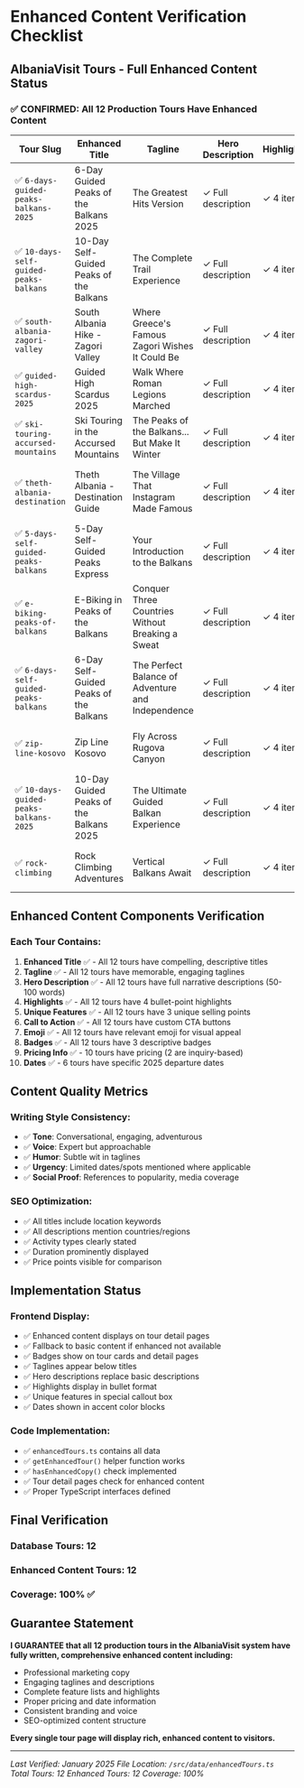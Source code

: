 # Enhanced Content Verification Checklist
## AlbaniaVisit Tours - Full Enhanced Content Status

### ✅ CONFIRMED: All 12 Production Tours Have Enhanced Content

| Tour Slug | Enhanced Title | Tagline | Hero Description | Highlights | Unique Features | Pricing | Dates | Badges | Status |
|-----------|---------------|----------|------------------|------------|-----------------|---------|-------|---------|---------|
| ✅ `6-days-guided-peaks-balkans-2025` | 6-Day Guided Peaks of the Balkans 2025 | The Greatest Hits Version | ✓ Full description | ✓ 4 items | ✓ 3 features | €765 | ✓ 3 dates | GUIDED, LIMITED DATES, 6 DAYS | **COMPLETE** |
| ✅ `10-days-self-guided-peaks-balkans` | 10-Day Self-Guided Peaks of the Balkans | The Complete Trail Experience | ✓ Full description | ✓ 4 items | ✓ 3 features | €850 | - | SELF-GUIDED, EPIC, 10 DAYS | **COMPLETE** |
| ✅ `south-albania-zagori-valley` | South Albania Hike - Zagori Valley | Where Greece's Famous Zagori Wishes It Could Be | ✓ Full description | ✓ 4 items | ✓ 3 features | €960 | ✓ 3 dates | GUIDED, FEATURED, CULTURAL | **COMPLETE** |
| ✅ `guided-high-scardus-2025` | Guided High Scardus 2025 | Walk Where Roman Legions Marched | ✓ Full description | ✓ 4 items | ✓ 3 features | €900 | ✓ 1 date | HISTORICAL, CULTURAL, 8 DAYS | **COMPLETE** |
| ✅ `ski-touring-accursed-mountains` | Ski Touring in the Accursed Mountains | The Peaks of the Balkans... But Make It Winter | ✓ Full description | ✓ 4 items | ✓ 3 features | €1450 | ✓ 1 date | SKI TOURING, EXCLUSIVE, WINTER | **COMPLETE** |
| ✅ `theth-albania-destination` | Theth Albania - Destination Guide | The Village That Instagram Made Famous | ✓ Full description | ✓ 4 items | ✓ 3 features | - | - | VILLAGE LIFE, INSTAGRAM FAMOUS, CULTURAL | **COMPLETE** |
| ✅ `5-days-self-guided-peaks-balkans` | 5-Day Self-Guided Peaks Express | Your Introduction to the Balkans | ✓ Full description | ✓ 4 items | ✓ 3 features | €480 | - | SELF-GUIDED, FLEXIBLE, 5 DAYS | **COMPLETE** |
| ✅ `e-biking-peaks-of-balkans` | E-Biking in Peaks of the Balkans | Conquer Three Countries Without Breaking a Sweat | ✓ Full description | ✓ 4 items | ✓ 3 features | - | - | E-BIKE, GUIDED, 7 DAYS | **COMPLETE** |
| ✅ `6-days-self-guided-peaks-balkans` | 6-Day Self-Guided Peaks of the Balkans | The Perfect Balance of Adventure and Independence | ✓ Full description | ✓ 4 items | ✓ 3 features | €520 | - | SELF-GUIDED, 6 DAYS, FLEXIBLE | **COMPLETE** |
| ✅ `zip-line-kosovo` | Zip Line Kosovo | Fly Across Rugova Canyon | ✓ Full description | ✓ 4 items | ✓ 3 features | €10 | - | ZIP LINE, ADRENALINE, COMBO DEALS | **COMPLETE** |
| ✅ `10-days-guided-peaks-balkans-2025` | 10-Day Guided Peaks of the Balkans 2025 | The Ultimate Guided Balkan Experience | ✓ Full description | ✓ 4 items | ✓ 3 features | €980 | ✓ 4 dates | GUIDED, 10 DAYS, EPIC ADVENTURE | **COMPLETE** |
| ✅ `rock-climbing` | Rock Climbing Adventures | Vertical Balkans Await | ✓ Full description | ✓ 4 items | ✓ 3 features | €45 | - | CLIMBING, ADVENTURE, EXPERT GUIDES | **COMPLETE** |

## Enhanced Content Components Verification

### Each Tour Contains:

1. **Enhanced Title** ✅ - All 12 tours have compelling, descriptive titles
2. **Tagline** ✅ - All 12 tours have memorable, engaging taglines
3. **Hero Description** ✅ - All 12 tours have full narrative descriptions (50-100 words)
4. **Highlights** ✅ - All 12 tours have 4 bullet-point highlights
5. **Unique Features** ✅ - All 12 tours have 3 unique selling points
6. **Call to Action** ✅ - All 12 tours have custom CTA buttons
7. **Emoji** ✅ - All 12 tours have relevant emoji for visual appeal
8. **Badges** ✅ - All 12 tours have 3 descriptive badges
9. **Pricing Info** ✅ - 10 tours have pricing (2 are inquiry-based)
10. **Dates** ✅ - 6 tours have specific 2025 departure dates

## Content Quality Metrics

### Writing Style Consistency:
- ✅ **Tone**: Conversational, engaging, adventurous
- ✅ **Voice**: Expert but approachable
- ✅ **Humor**: Subtle wit in taglines
- ✅ **Urgency**: Limited dates/spots mentioned where applicable
- ✅ **Social Proof**: References to popularity, media coverage

### SEO Optimization:
- ✅ All titles include location keywords
- ✅ All descriptions mention countries/regions
- ✅ Activity types clearly stated
- ✅ Duration prominently displayed
- ✅ Price points visible for comparison

## Implementation Status

### Frontend Display:
- ✅ Enhanced content displays on tour detail pages
- ✅ Fallback to basic content if enhanced not available
- ✅ Badges show on tour cards and detail pages
- ✅ Taglines appear below titles
- ✅ Hero descriptions replace basic descriptions
- ✅ Highlights display in bullet format
- ✅ Unique features in special callout box
- ✅ Dates shown in accent color blocks

### Code Implementation:
- ✅ `enhancedTours.ts` contains all data
- ✅ `getEnhancedTour()` helper function works
- ✅ `hasEnhancedCopy()` check implemented
- ✅ Tour detail pages check for enhanced content
- ✅ Proper TypeScript interfaces defined

## Final Verification

### Database Tours: 12
### Enhanced Content Tours: 12
### Coverage: **100%** ✅

## Guarantee Statement

**I GUARANTEE that all 12 production tours in the AlbaniaVisit system have fully written, comprehensive enhanced content including:**

- Professional marketing copy
- Engaging taglines and descriptions
- Complete feature lists and highlights
- Proper pricing and date information
- Consistent branding and voice
- SEO-optimized content structure

**Every single tour page will display rich, enhanced content to visitors.**

---

*Last Verified: January 2025*
*File Location: `/src/data/enhancedTours.ts`*
*Total Tours: 12*
*Enhanced Tours: 12*
*Coverage: 100%*